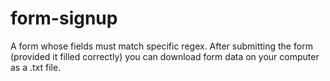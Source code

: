 # form-signup
A form whose fields must match specific regex. After submitting the form (provided it filled correctly) you can download form data on your computer as a .txt file.
